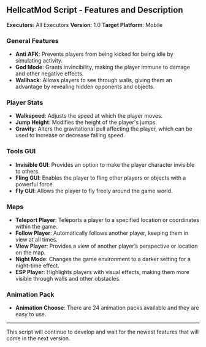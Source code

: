 ## HellcatMod Script - Features and Description

**Executors**: All Executors
**Version**: 1.0
**Target Platform**: Mobile

### General Features
- **Anti AFK**: Prevents players from being kicked for being idle by simulating activity.
- **God Mode**: Grants invincibility, making the player immune to damage and other negative effects.
- **Wallhack**: Allows players to see through walls, giving them an advantage by revealing hidden opponents and objects.

### Player Stats
- **Walkspeed**: Adjusts the speed at which the player moves.
- **Jump Height**: Modifies the height of the player's jumps.
- **Gravity**: Alters the gravitational pull affecting the player, which can be used to increase or decrease falling speed.

### Tools GUI
- **Invisible GUI**: Provides an option to make the player character invisible to others.
- **Fling GUI**: Enables the player to fling other players or objects with a powerful force.
- **Fly GUI**: Allows the player to fly freely around the game world.

### Maps
- **Teleport Player**: Teleports a player to a specified location or coordinates within the game.
- **Follow Player**: Automatically follows another player, keeping them in view at all times.
- **View Player**: Provides a view of another player’s perspective or location on the map.
- **Night Mode**: Changes the game environment to a darker setting for a night-time effect.
- **ESP Player**: Highlights players with visual effects, making them more visible through walls and other obstacles.

### Animation Pack
- **Animation Choose**: There are 24 animation packs available and they are easy to use.

---

This script will continue to develop and wait for the newest features that will come in the next version.
